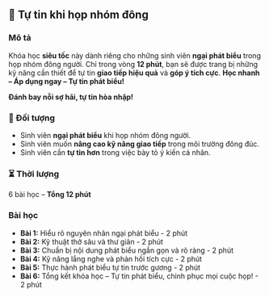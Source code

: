 ## 📌 Tự tin khi họp nhóm đông  

### Mô tả  
Khóa học **siêu tốc** này dành riêng cho những sinh viên **ngại phát biểu** trong họp nhóm đông người. Chỉ trong vòng **12 phút**, bạn sẽ được trang bị những kỹ năng cần thiết để tự tin **giao tiếp hiệu quả** và **góp ý tích cực**. **Học nhanh – Áp dụng ngay – Tự tin phát biểu!**

**Đánh bay nỗi sợ hãi, tự tin hòa nhập!**

### 🎯 Đối tượng  
- Sinh viên **ngại phát biểu** khi họp nhóm đông người.  
- Sinh viên muốn **nâng cao kỹ năng giao tiếp** trong môi trường đông đúc.  
- Sinh viên cần **tự tin hơn** trong việc bày tỏ ý kiến cá nhân.  

### ⏳ Thời lượng  
6 bài học – **Tổng 12 phút**  

### Bài học  
- **Bài 1:** Hiểu rõ nguyên nhân ngại phát biểu - 2 phút  
- **Bài 2:** Kỹ thuật thở sâu và thư giãn - 2 phút  
- **Bài 3:** Chuẩn bị nội dung phát biểu ngắn gọn và rõ ràng - 2 phút  
- **Bài 4:** Kỹ năng lắng nghe và phản hồi tích cực - 2 phút  
- **Bài 5:** Thực hành phát biểu tự tin trước gương - 2 phút  
- **Bài 6:** Tổng kết khóa học – Tự tin phát biểu, chinh phục mọi cuộc họp! - 2 phút